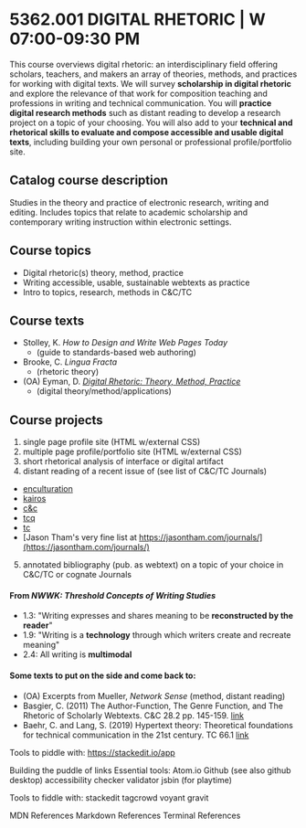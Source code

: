 # 5362.001 DIGITAL RHETORIC | W 07:00-09:30 PM

This course overviews digital rhetoric: an interdisciplinary field offering scholars, teachers, and makers an array of theories, methods, and practices for working with digital texts. We will survey **scholarship in digital rhetoric** and explore the relevance of that work for composition teaching and professions in writing and technical communication. You will **practice digital research methods** such as distant reading to develop a research project on a topic of your choosing. You will also add to your **technical and rhetorical skills to evaluate and compose accessible and usable digital texts**, including building your own personal or professional profile/portfolio site.

## Catalog course description
Studies in the theory and practice of electronic research, writing and editing. Includes topics that relate to academic scholarship and contemporary writing instruction within electronic settings.

## Course topics

- Digital rhetoric(s) theory, method, practice
- Writing accessible, usable, sustainable webtexts as practice
- Intro to topics, research, methods in C&C/TC

## Course texts

- Stolley, K. _How to Design and Write Web Pages Today_
  - (guide to standards-based web authoring)
- Brooke, C. _Lingua Fracta_
  - (rhetoric theory)
- (OA) Eyman, D. [_Digital Rhetoric: Theory, Method, Practice_](https://www.press.umich.edu/4536325/digital_rhetoric)
  - (digital theory/method/applications)

## Course projects

1. single page profile site (HTML w/external CSS)
2. multiple page profile/portfolio site (HTML w/external CSS)
3. short rhetorical analysis of interface or digital artifact
4. distant reading of a recent issue of (see list of C&C/TC Journals)
  - [enculturation](http://enculturation.net/)
  - [kairos](http://kairos.technorhetoric.net/)
  - [c&c](http://computersandcomposition.candcblog.org/)
  - [tcq](https://attw.org/publications/technical-communication-quarterly/)
  - [tc](https://www.stc.org/techcomm/)
  - [Jason Tham's very fine list at https://jasontham.com/journals/](https://jasontham.com/journals/)

5. annotated bibliography (pub. as webtext) on a topic of your choice in C&C/TC or cognate Journals

#### From _NWWK: Threshold Concepts of Writing Studies_
- 1.3: "Writing expresses and shares meaning to be **reconstructed by the reader**"
- 1.9: "Writing is a **technology** through which writers create and recreate meaning"
- 2.4: All writing is **multimodal**


#### Some texts to put on the side and come back to:

- (OA) Excerpts from Mueller, _Network Sense_ (method, distant reading)
- Basgier, C. (2011) The Author-Function, The Genre Function, and The Rhetoric of Scholarly Webtexts. C&C 28.2 pp. 145-159. [link](https://www.sciencedirect.com/science/article/pii/S8755461511000247)
- Baehr, C. and Lang, S. (2019) Hypertext theory: Theoretical foundations for technical communication in the 21st century. TC 66.1 [link](https://www.stc.org/techcomm/2019/02/04/hypertext-theory-theoretical-foundations-for-technical-communication-in-the-21st-century/)

Tools to piddle with:
https://stackedit.io/app


Building the puddle of links
Essential tools:
Atom.io
Github (see also github desktop)
accessibility checker
validator
jsbin (for playtime)

Tools to fiddle with:
stackedit
tagcrowd
voyant
gravit


MDN References
Markdown References
Terminal References
